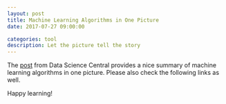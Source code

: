 ```yaml
---
layout: post
title: Machine Learning Algorithms in One Picture
date: 2017-07-27 09:00:00

categories: tool
description: Let the picture tell the story
---
```


The [post](http://www.datasciencecentral.com/profiles/blogs/types-of-machine-learning-algorithms-in-one-picture) from Data Science Central provides a nice summary of machine learning algorithms in one picture. Please also check the following links as well. 

Happy learning! 
